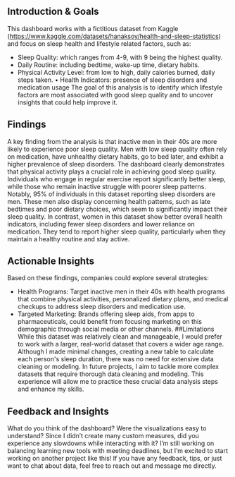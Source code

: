 ## Introduction & Goals

This dashboard works with a fictitious dataset from Kaggle
(https://www.kaggle.com/datasets/hanaksoy/health-and-sleep-statistics) and focus on
sleep health and lifestyle related factors, such as:
- Sleep Quality: which ranges from 4-9, with 9 being the highest quality.
- Daily Routine: including bedtime, wake-up time, dietary habits.
- Physical Activity Level: from low to high, daily calories burned, daily steps
taken.
• Health Indicators: presence of sleep disorders and medication usage
The goal of this analysis is to identify which lifestyle factors are most associated with
good sleep quality and to uncover insights that could help improve it.

## Findings
A key finding from the analysis is that inactive men in their 40s are more likely to
experience poor sleep quality. Men with low sleep quality often rely on medication,
have unhealthy dietary habits, go to bed later, and exhibit a higher prevalence of sleep
disorders.
The dashboard clearly demonstrates that physical activity plays a crucial role in
achieving good sleep quality. Individuals who engage in regular exercise report
significantly better sleep, while those who remain inactive struggle with poorer sleep
patterns. Notably, 95% of individuals in this dataset reporting sleep disorders are men.
These men also display concerning health patterns, such as late bedtimes and poor
dietary choices, which seem to significantly impact their sleep quality.
In contrast, women in this dataset show better overall health indicators, including
fewer sleep disorders and lower reliance on medication. They tend to report higher
sleep quality, particularly when they maintain a healthy routine and stay active.

## Actionable Insights
Based on these findings, companies could explore several strategies:
- Health Programs: Target inactive men in their 40s with health programs that
combine physical activities, personalized dietary plans, and medical checkups to
address sleep disorders and medication use.
- Targeted Marketing: Brands offering sleep aids, from apps to pharmaceuticals,
could benefit from focusing marketing on this demographic through social
media or other channels.
##Limitations
While this dataset was relatively clean and manageable, I would prefer to work with a
larger, real-world dataset that covers a wider age range. Although I made minimal
changes, creating a new table to calculate each person's sleep duration, there was no
need for extensive data cleaning or modeling.
In future projects, I aim to tackle more complex datasets that require thorough data
cleaning and modeling. This experience will allow me to practice these crucial data
analysis steps and enhance my skills.

## Feedback and Insights
What do you think of the dashboard? Were the visualizations easy to understand?
Since I didn’t create many custom measures, did you experience any slowdowns while
interacting with it?
I’m still working on balancing learning new tools with meeting deadlines, but I’m
excited to start working on another project like this! If you have any feedback, tips, or
just want to chat about data, feel free to reach out and message me
directly.

